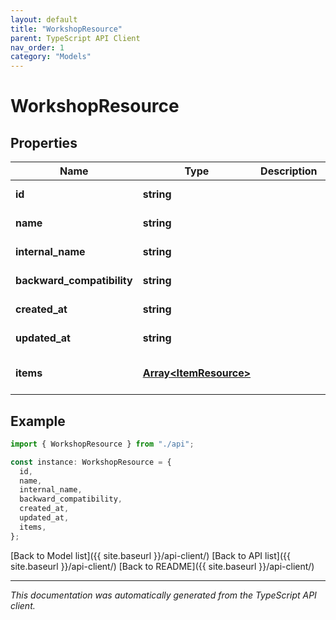 ```yaml
---
layout: default
title: "WorkshopResource"
parent: TypeScript API Client
nav_order: 1
category: "Models"
---
```


# WorkshopResource

## Properties

| Name                       | Type                                             | Description | Notes                             |
| -------------------------- | ------------------------------------------------ | ----------- | --------------------------------- |
| **id**                     | **string**                                       |             | [default to undefined]            |
| **name**                   | **string**                                       |             | [default to undefined]            |
| **internal_name**          | **string**                                       |             | [default to undefined]            |
| **backward_compatibility** | **string**                                       |             | [default to undefined]            |
| **created_at**             | **string**                                       |             | [default to undefined]            |
| **updated_at**             | **string**                                       |             | [default to undefined]            |
| **items**                  | [**Array&lt;ItemResource&gt;**](ItemResource.md) |             | [optional] [default to undefined] |

## Example

```typescript
import { WorkshopResource } from "./api";

const instance: WorkshopResource = {
  id,
  name,
  internal_name,
  backward_compatibility,
  created_at,
  updated_at,
  items,
};
```

[Back to Model list]({{ site.baseurl }}/api-client/) [Back to API list]({{ site.baseurl }}/api-client/) [Back to README]({{ site.baseurl }}/api-client/)

---

_This documentation was automatically generated from the TypeScript API client._

